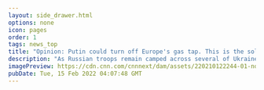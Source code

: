 ```yaml
---
layout: side_drawer.html
options: none
icon: pages
order: 1
tags: news_top
title: "Opinion: Putin could turn off Europe's gas tap. This is the solution"
description: "As Russian troops remain camped across several of Ukraine's frontiers, Europe and the United States are scrambling to prevent an incursion, with a flurry of diplomatic efforts and by bolstering their own troops in nearby NATO countries."
imagePreview: https://cdn.cnn.com/cnnnext/dam/assets/220210122244-01-nord-stream-2-file-video-synd-2.jpg
pubDate: Tue, 15 Feb 2022 04:07:48 GMT
---
```

